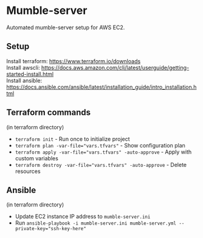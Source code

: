 # Mumble-server

Automated mumble-server setup for AWS EC2.

## Setup
Install terraform: https://www.terraform.io/downloads <br>
Install awscli: https://docs.aws.amazon.com/cli/latest/userguide/getting-started-install.html <br>
Install ansible: https://docs.ansible.com/ansible/latest/installation_guide/intro_installation.html

## Terraform commands
(in terraform directory)
- `terraform init` - Run once to initialize project
- `terraform plan -var-file="vars.tfvars"` - Show configuration plan
- `terraform apply -var-file="vars.tfvars" -auto-approve` - Apply with custom variables
- `terraform destroy -var-file="vars.tfvars" -auto-approve` - Delete resources

## Ansible
(in terraform directory)
- Update EC2 instance IP address to `mumble-server.ini`
- Run `ansible-playbook -i mumble-server.ini mumble-server.yml --private-key="ssh-key-here"`
